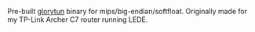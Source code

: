 Pre-built [glorytun](https://github.com/angt/glorytun) binary for mips/big-endian/softfloat.
Originally made for my TP-Link Archer C7 router running LEDE.
